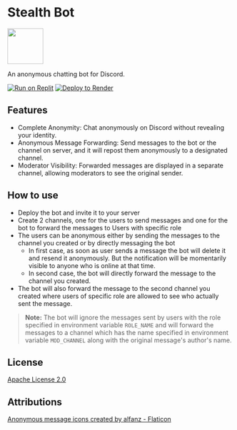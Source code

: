 # Stealth Bot

<img src="https://github.com/FiniteLoop-NMAMIT/stealth-bot/assets/83623339/67146007-290a-4b9a-8404-1f34ff5f95ee" width="80"/>

An anonymous chatting bot for Discord.

[![Run on Replit](https://binbashbanana.github.io/deploy-buttons/buttons/remade/replit.svg)](https://replit.com/github/FiniteLoop-NMAMIT/stealth-bot)
[![Deploy to Render](https://binbashbanana.github.io/deploy-buttons/buttons/remade/render.svg)](https://render.com/deploy?repo=https://github.com/FiniteLoop-NMAMIT/stealth-bot)

## Features
- Complete Anonymity: Chat anonymously on Discord without revealing your identity.
- Anonymous Message Forwarding: Send messages to the bot or the channel on server, and it will repost them anonymously to a designated channel.
- Moderator Visibility: Forwarded messages are displayed in a separate channel, allowing moderators to see the original sender.

## How to use
- Deploy the bot and invite it to your server
- Create 2 channels, one for the users to send messages and one for the bot to forward the messages to Users with specific role
- The users can be anonymous either by sending the messages to the channel you created or by directly messaging the bot
    - In first case, as soon as user sends a message the bot will delete it and resend it anonymously. But the notification will be momentarily visible to anyone who is online at that time.
    - In second case, the bot will directly forward the message to the channel you created.
- The bot will also forward the message to the second channel you created where users of specific role are allowed to see who actually sent the message.
>**Note:** 
> The bot will ignore the messages sent by users with the role specified in environment variable `ROLE_NAME` and will forward the messages to a channel which has the name specified in environment variable `MOD_CHANNEL` along with the original message's author's name.

## License
[Apache License 2.0](https://choosealicense.com/licenses/apache-2.0/)

## Attributions
<a href="https://www.flaticon.com/free-icons/anonymous-message" title="anonymous message icons">Anonymous message icons created by alfanz - Flaticon</a>

